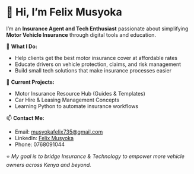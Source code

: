 # 👋 Hi, I’m Felix Musyoka  

I’m an **Insurance Agent and Tech Enthusiast** passionate about simplifying **Motor Vehicle Insurance** through digital tools and education.  

💼 **What I Do:**  
- Help clients get the best motor insurance cover at affordable rates  
- Educate drivers on vehicle protection, claims, and risk management  
- Build small tech solutions that make insurance processes easier  

🚗 **Current Projects:**  
- Motor Insurance Resource Hub (Guides & Templates)  
- Car Hire & Leasing Management Concepts  
- Learning Python to automate insurance workflows  

📫 **Contact Me:**  
- Email: musyokafelix735@gmail.com  
- LinkedIn: [Felix Musyoka](https://www.linkedin.com/in/felixmusyoka)  
- Phone: 0768091044  

⭐ *My goal is to bridge Insurance & Technology to empower more vehicle owners across Kenya and beyond.*
